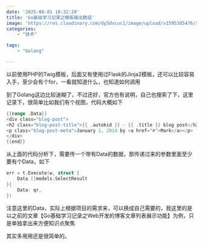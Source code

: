 ```yaml
---
date: '2025-08-01 10:32:20'
title: 'Go基础学习记录之模板输出数组'
image: 'https://res.cloudinary.com/dy5dvcuc1/image/upload/v1595385476/xiaorongmao/golang.jpg'
categories:
    - "技术"

tags:
    - "Golang"

---
```


以前使用PHP的Twig模板，后面又有使用过Flask的Jinja2模板，还可以比较容易入手，至少会有个for，一看就知道什么，也知道如何调用

到了Golang这边比较迷糊了，不过还好，官方也有说明，自己也搜索了下，这里记录下，很简单比如我们有个视图，代码大概如下

```go
{{range .Data}}
<div class="blog-post">
<h2 class="blog-post-title">{{ .autokid }} - {{ .title }} blog post</h2>
<p class="blog-post-meta">January 1, 2014 by <a href="#">Mark</a></p>
</div>
{{end}}
```

从上面的代码分析下，需要传一个带有Data的数据，那传递过来的参数里面至少要有个Data，如下

```go
err = t.Execute(w, struct {
    Data []models.SelectResult
}{
    Data: qr,
})
```

注意这里的Data，实际上根据项目的需求来，可以换成自己需要的，我这里的是以之前的文章【Go基础学习记录之Web开发的博客文章列表展示功能】为例，只是单独拿出来方便知识点聚焦

其实多用用还是很简单的。
